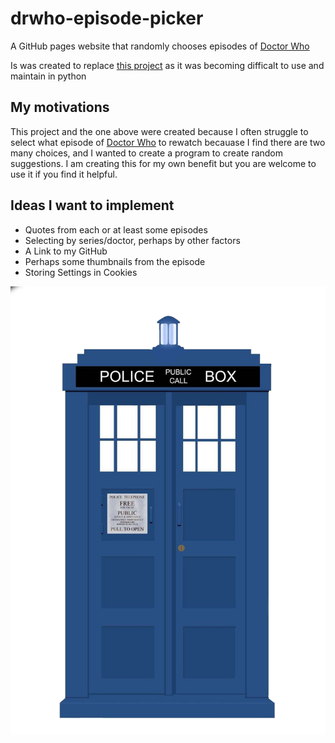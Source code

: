 # drwho-episode-picker
A GitHub pages website that randomly chooses episodes of [Doctor Who](https://en.wikipedia.org/wiki/Doctor_Who)

Is was created to replace [this project](https://github.com/May-Cook/python-drwho-episode-picker) as it was becoming difficalt to use and maintain in python

## My motivations
This project and the one above were created because I often struggle to select what episode of [Doctor Who](https://en.wikipedia.org/wiki/Doctor_Who) to rewatch becauase I find there are two many choices, and I wanted to create a program to create random suggestions. I am creating this for my own benefit but you are welcome to use it if you find it helpful.

## Ideas I want to implement
* Quotes from each or at least some episodes
* Selecting by series/doctor, perhaps by other factors
* A Link to my GitHub
* Perhaps some thumbnails from the episode
* Storing Settings in Cookies

![Tardis Image](https://github.com/May-Cook/drwho-episode-picker/blob/main/episode-picker/src/assets/tardisIcon.png?raw=true)
